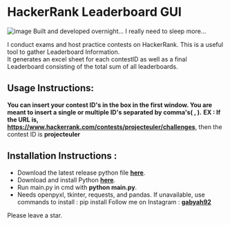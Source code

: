 # HackerRank Leaderboard GUI
![image](https://github.com/gabyah92/HackerRankLeaderboardGUI/assets/22296232/bb9501c1-066f-4d52-b726-b8973179c897)
Built and developed overnight... I really need to sleep more...

I conduct exams and host practice contests on HackerRank. This is a useful tool to gather Leaderboard Information.  
It generates an excel sheet for each contestID as well as a final Leaderboard consisting of the total sum of all leaderboards.

## Usage Instructions:
**You can insert your contest ID's in the box in the first window. You are meant to insert a single or multiple ID's separated by comma's( , ).**
**EX : If the URL is, https://www.hackerrank.com/contests/projecteuler/challenges**, then the contest ID is **projecteuler**


## Installation Instructions :  
- Download the latest release python file **[here](https://github.com/gabyah92/HackerRankLeaderboardGUI/releases)**. 
- Download and install Python **[here](https://www.python.org/downloads/)**.
- Run main.py in cmd with **python main.py**.
- Needs openpyxl, tkinter, requests, and pandas. If unavailable, use commands to install : pip install <module> 
Follow me on Instagram : **[gabyah92](https://www.instagram.com/gabyah92/)**

Please leave a star.
